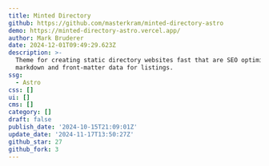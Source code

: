 ```yaml
---
title: Minted Directory
github: https://github.com/masterkram/minted-directory-astro
demo: https://minted-directory-astro.vercel.app/
author: Mark Bruderer
date: 2024-12-01T09:49:29.623Z
description: >-
  Theme for creating static directory websites fast that are SEO optimized. Use
  markdown and front-matter data for listings.
ssg:
  - Astro
css: []
ui: []
cms: []
category: []
draft: false
publish_date: '2024-10-15T21:09:01Z'
update_date: '2024-11-17T13:50:27Z'
github_star: 27
github_fork: 3
---
```

